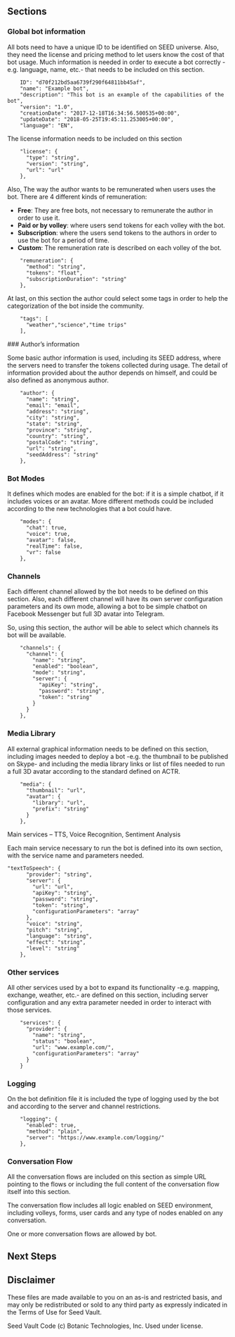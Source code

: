 ## Sections

### Global bot information

All bots need to have a unique ID to be identified on SEED universe. Also, they need the license and pricing method to let users know the cost of that bot usage. Much information is needed in order to execute a bot correctly -e.g. language, name, etc.- that needs to be included on this section.


```
    ID": "d70f212bd5aa6739f290f64811bb45af",
    "name": "Example bot",
    "description": "This bot is an example of the capabilities of the bot",
    "version": "1.0",
    "creationDate": "2017-12-18T16:34:56.500535+00:00",
    "updateDate": "2018-05-25T19:45:11.253005+00:00",
    "language": "EN",
  ```

  The license information needs to be included on this section

```
    "license": {
      "type": "string",
      "version": "string",
      "url": "url"
    },
```

Also, The way the author wants to be remunerated when users uses the bot. There are 4 different kinds of remuneration:

- **Free**: They are free bots, not necessary to remunerate the author in order to use it.
- **Paid or by volley**: where users send tokens for each volley with the bot.
- **Subscription**: where the users send tokens to the authors in order to use the bot for a period of time.
- **Custom**: The remuneration rate is described on each volley of the bot.

```
    "remuneration": {
      "method": "string",
      "tokens": "float",
      "subscriptionDuration": "string"
    },
```
At last, on this section the author could select some tags in order to help the categorization of the bot inside the community.

```    
    "tags": [
      "weather","science","time trips"
    ],

```


### Author’s information

Some basic author information is used, including its SEED address, where the servers need to transfer the tokens collected during usage. The detail of information provided about the author depends on himself, and could be also defined as anonymous author.

```
    "author": {
      "name": "string",
      "email": "email",
      "address": "string",
      "city": "string",
      "state": "string",
      "province": "string",
      "country": "string",
      "postalCode": "string",
      "url": "string",
      "seedAddress": "string"
    },
```

### Bot Modes

It defines which modes are enabled for the bot: if it is a simple chatbot, if it includes voices or an avatar. More different methods could be included according to the new technologies that a bot could have.

```
    "modes": {
      "chat": true,
      "voice": true,
      "avatar": false,
      "realTime": false,
      "vr": false
    },
```


### Channels

Each different channel allowed by the bot needs to be defined on this section. Also, each different channel will have its own server configuration parameters and its own mode, allowing a bot to be simple chatbot on Facebook Messenger but full 3D avatar into Telegram.

So, using this section, the author will be able to select which channels its bot will be available. 

```
    "channels": {
      "channel": {
        "name": "string",
        "enabled": "boolean",
        "mode": "string",
        "server": {
          "apiKey": "string",
          "password": "string",
          "token": "string"
        }
      }
    },
```

### Media Library

All external graphical information needs to be defined on this section, including images needed to deploy a bot -e.g. the thumbnail to be published on Skype- and including the media library links or list of files needed to run a full 3D avatar according to the standard defined on ACTR.
```
    "media": {
      "thumbnail": "url",
      "avatar": {
        "library": "url",
        "prefix": "string"
      }
    },
```
Main services – TTS, Voice Recognition, Sentiment Analysis

Each main service necessary to run the bot is defined into its own section, with the service name and parameters needed.

```
"textToSpeech": {
      "provider": "string",
      "server": {
        "url": "url",
        "apiKey": "string",
        "password": "string",
        "token": "string",
        "configurationParameters": "array"
      },
      "voice": "string",
      "pitch": "string",
      "language": "string",
      "effect": "string",
      "level": "string"
    },
```

### Other services

All other services used by a bot to expand its functionality -e.g. mapping, exchange, weather, etc.- are defined on this section, including server configuration and any extra parameter needed in order to interact with those services.

```
    "services": {
      "provider": {
        "name": "string",
        "status": "boolean",
        "url": "www.example.com/",
        "configurationParameters": "array"
      }
    }
```

### Logging

On the bot definition file it is included the type of logging used by the bot and according to the server and channel restrictions.

```
    "logging": {
      "enabled": true,
      "method": "plain",
      "server": "https://www.example.com/logging/"
    },
```


### Conversation Flow

All the conversation flows are included on this section as simple URL pointing to the flows or including the full content of the conversation flow itself into this section.

The conversation flow includes all logic enabled on SEED environment, including volleys, forms, user cards and any type of nodes enabled on any conversation.

One or more conversation flows are allowed by bot.


## Next Steps



## Disclaimer

These files are made available to you on an as-is and restricted basis, and may only be redistributed or sold to any third party as expressly indicated in the Terms of Use for Seed Vault.

Seed Vault Code (c) Botanic Technologies, Inc. Used under license.